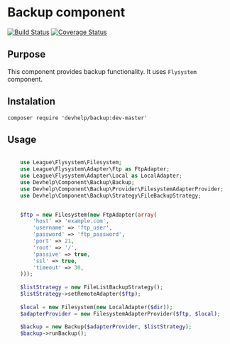 # Backup component

[![Build Status](https://travis-ci.org/devhelp/Backup.svg?branch=master)](https://travis-ci.org/devhelp/Backup)
[![Coverage Status](https://coveralls.io/repos/devhelp/Backup/badge.png)](https://coveralls.io/r/devhelp/Backup)

## Purpose

This component provides backup functionality. It uses `Flysystem` component.

## Instalation

```composer require 'devhelp/backup:dev-master'```

## Usage

```php
    
    use League\Flysystem\Filesystem;
    use League\Flysystem\Adapter\Ftp as FtpAdapter;
    use League\Flysystem\Adapter\Local as LocalAdapter;
    use Devhelp\Component\Backup\Backup;
    use Devhelp\Component\Backup\Provider\FilesystemAdapterProvider;
    use Devhelp\Component\Backup\Strategy\FileBackupStrategy;


    $ftp = new Filesystem(new FtpAdapter(array(
        'host' => 'example.com',
        'username' => 'ftp_user',
        'password' => 'ftp_password',
        'port' => 21,
        'root' => '/',
        'passive' => true,
        'ssl' => true,
        'timeout' => 30,
    )));
    
    $listStrategy = new FileListBackupStrategy();
    $listStrategy->setRemoteAdapter($ftp);
    
    $local = new Filesystem(new LocalAdapter($dir));
    $adapterProvider = new FilesystemAdapterProvider($ftp, $local);
    
    $backup = new Backup($adapterProvider, $listStrategy);
    $backup->runBackup();
```